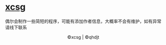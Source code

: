 # [xcsg](https://qhdjt.github.io/)
偶尔会制作一些简短的程序，可能有添加作者信息，大概率不会有维护，如有异常请线下联系

<center> &copy;xcsg | &copy;qhdjt</center>

